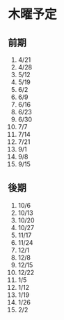 # 木曜予定

## 前期
1. 4/21
2. 4/28
3. 5/12
4. 5/19
5. 6/2
6. 6/9
7. 6/16
8. 6/23
9. 6/30
10. 7/7
11. 7/14
12. 7/21
13. 9/1
14. 9/8
15. 9/15

## 後期
1. 10/6
2. 10/13
3. 10/20
4. 10/27
5. 11/17
6. 11/24
7. 12/1
8. 12/8
9. 12/15
10. 12/22
11. 1/5
12. 1/12
13. 1/19
14. 1/26
15. 2/2


